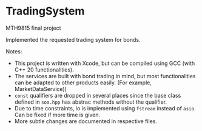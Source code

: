 # TradingSystem
MTH9815 final project

Implemented the requested trading system for bonds.

Notes:
- This project is written with Xcode, but can be compiled using GCC (with C++ 20 functionalities).
- The services are built with bond trading in mind, but most functionalities can be adapted to other products easily. (For example, MarketDataService<AnyProductIsOkay>))
- `const` qualifiers are dropped in several places since the base class defined in `soa.hpp` has abstrac methods without the qualifier.
- Due to time constraints, io is implemented using `fstream` instead of `asio`. Can be fixed if more time is given.
- More subtle changes are documented in respective files.
